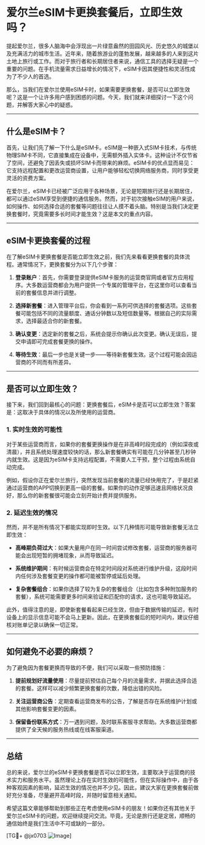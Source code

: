 # 爱尔兰eSIM卡更换套餐后，立即生效吗？

提起爱尔兰，很多人脑海中会浮现出一片绿意盎然的田园风光、历史悠久的城堡以及充满活力的城市生活。近年来，随着旅游业的蓬勃发展，越来越多的人来到这片土地上旅行或工作。而对于旅行者和长期居住者来说，通信工具的选择无疑是一个重要的问题。在手机流量需求日益增长的情况下，eSIM卡因其便捷性和灵活性成为了不少人的首选。

那么，当我们在爱尔兰使用eSIM卡时，如果需要更换套餐，是否可以立即生效呢？这是一个让许多用户感到困惑的问题。今天，我们就来详细探讨一下这个问题，并解答大家心中的疑惑。

---

## 什么是eSIM卡？

首先，让我们先了解一下什么是eSIM卡。eSIM是一种嵌入式SIM卡技术，与传统物理SIM卡不同，它直接集成在设备中，无需额外插入实体卡。这种设计不仅节省了空间，还避免了因丢失或损坏SIM卡而带来的麻烦。eSIM卡的优点显而易见：它支持远程配置和更改运营商设置，让用户能够轻松切换网络服务商，同时享受更灵活的资费方案。

在爱尔兰，eSIM卡已经被广泛应用于各种场景，无论是短期旅行还是长期居住，都可以通过eSIM享受到便捷的通信服务。然而，对于初次接触eSIM的用户来说，如何操作、如何选择合适的套餐等问题往往让人摸不着头脑。特别是当我们决定更换套餐时，究竟需要多长时间才能生效？这是本文的重点内容。

---

## eSIM卡更换套餐的过程

在了解eSIM卡更换套餐是否能立即生效之前，我们先来看看更换套餐的具体流程。通常情况下，更换套餐分为以下几个步骤：

1. **登录账户**：首先，你需要登录提供eSIM卡服务的运营商官网或者官方应用程序。大多数运营商都会为用户提供一个专属的管理平台，在这里你可以查看当前的套餐信息并进行调整。

2. **选择新套餐**：进入管理平台后，你会看到一系列可供选择的套餐选项。这些套餐可能包括不同的流量额度、通话分钟数以及短信数量等。根据自己的实际需求，选择最适合你的新套餐。

3. **确认变更**：选定新的套餐之后，系统会提示你确认此次变更。确认无误后，提交申请即可完成套餐更换的操作。

4. **等待生效**：最后一步也是关键一步——等待新套餐生效。这个过程可能会因运营商的不同而有所差异。

---

## 是否可以立即生效？

接下来，我们回到最核心的问题：更换套餐后，eSIM卡是否可以立即生效？答案是：这取决于具体的情况以及所使用的运营商。

### 1. 实时生效的可能性
对于某些运营商而言，如果你的套餐更换操作是在非高峰时段完成的（例如深夜或清晨），并且系统处理速度较快的话，那么新套餐确实有可能在几分钟甚至几秒钟内就生效。这是因为eSIM卡支持远程配置，不需要人工干预，整个过程由系统自动完成。

例如，假设你正在爱尔兰旅行，突然发现当前套餐的流量已经快用完了，于是赶紧通过运营商的APP切换到更高一级的套餐。如果你的动作足够迅速且网络状况良好，那么你的新套餐很可能会立刻开始计费并提供服务。

### 2. 延迟生效的情况
然而，并不是所有情况下都能实现即时生效。以下几种情形可能导致新套餐无法立即生效：

- **高峰期负荷过大**：如果大量用户在同一时间尝试修改套餐，运营商的服务器可能会出现短暂的拥堵现象，从而导致延迟。
  
- **系统维护期间**：有时候运营商会在特定时间段对系统进行维护升级，这段时间内任何涉及套餐变更的操作都可能被暂停或延后处理。

- **复杂套餐组合**：如果你选择了较为复杂的套餐组合（比如包含多种附加服务的套餐），系统可能需要更多时间来验证和匹配你的请求，这也可能导致延迟。

此外，值得注意的是，即使新套餐看起来已经生效，但由于数据传输的延迟，有时设备上的显示信息可能不会马上更新。因此，在更换套餐后的短时间内，建议仔细核对账单记录以确保一切正常。

---

## 如何避免不必要的麻烦？

为了避免因为套餐更换而导致的不便，我们可以采取一些预防措施：

1. **提前规划好流量使用**：尽量提前预估自己每个月的流量需求，并据此选择合适的套餐。这样可以减少频繁更换套餐的次数，降低出错的风险。

2. **关注运营商公告**：定期查看运营商发布的公告，了解是否存在系统维护计划或其他影响套餐变更的因素。

3. **保留备份联系方式**：万一遇到问题，及时联系客服寻求帮助。大多数运营商都提供了全天候的服务热线或在线客服渠道。

---

## 总结

总的来说，爱尔兰的eSIM卡更换套餐是否可以立即生效，主要取决于运营商的技术实力和服务水平。虽然理论上存在实时生效的可能性，但在实际操作中，由于各种客观因素的影响，延迟生效的情况也并不少见。因此，建议大家在更换套餐前做好充分准备，尽量避开高峰时段，并随时留意相关通知。

希望这篇文章能够帮助到那些正在考虑使用eSIM卡的朋友！如果你还有其他关于爱尔兰eSIM卡的问题，欢迎继续提问交流。毕竟，无论是旅行还是定居，顺畅的通信始终是我们生活中不可或缺的一部分。

[TG💪+ @jx0703 ![Image](https://github.com/user-attachments/assets/dbca1d08-cadb-493c-b0ec-ad6f7a83f270)]